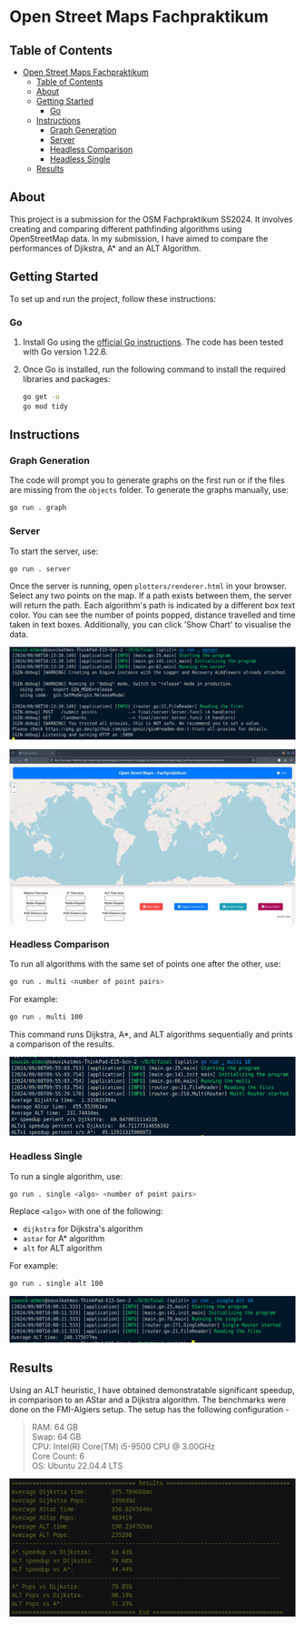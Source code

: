 # Open Street Maps Fachpraktikum

## Table of Contents

- [Open Street Maps Fachpraktikum](#open-street-maps-fachpraktikum)
  - [Table of Contents](#table-of-contents)
  - [About](#about)
  - [Getting Started](#getting-started)
    - [Go](#go)
  - [Instructions](#instructions)
    - [Graph Generation](#graph-generation)
    - [Server](#server)
    - [Headless Comparison](#headless-comparison)
    - [Headless Single](#headless-single)
  - [Results](#results)

## About

This project is a submission for the OSM Fachpraktikum SS2024. It involves creating and comparing different pathfinding algorithms using OpenStreetMap data.
In my submission, I have aimed to compare the performances of Djikstra, A* and an ALT Algorithm.

## Getting Started

To set up and run the project, follow these instructions:

### Go

1. Install Go using the [official Go instructions](https://go.dev/doc/install). The code has been tested with Go version 1.22.6.

2. Once Go is installed, run the following command to install the required libraries and packages:

   ```bash
   go get -u
   go mod tidy
   ```

## Instructions

### Graph Generation

The code will prompt you to generate graphs on the first run or if the files are missing from the `objects` folder. To generate the graphs manually, use:

```bash
go run . graph
```

### Server

To start the server, use:

```bash
go run . server
```

Once the server is running, open `plotters/renderer.html` in your browser. Select any two points on the map. If a path exists between them, the server will return the path. Each algorithm's path is indicated by a different box text color. You can see the number of points popped, distance travelled and time taken in text boxes. Additionally, you can click 'Show Chart' to visualise the data.

![Server](final/docs/pic3.png)
<p align="center">
  <img src="final/docs/mov1.gif" />
</p>


### Headless Comparison

To run all algorithms with the same set of points one after the other, use:

```bash
go run . multi <number of point pairs>
```

For example:

```bash
go run . multi 100
```

This command runs Dijkstra, A*, and ALT algorithms sequentially and prints a comparison of the results.

![Comparative result](final/docs/pic1.png)

### Headless Single

To run a single algorithm, use:

```bash
go run . single <algo> <number of point pairs>
```

Replace `<algo>` with one of the following:
- `dijkstra` for Dijkstra's algorithm
- `astar` for A* algorithm
- `alt` for ALT algorithm

For example:

```bash
go run . single alt 100
```

![Single run](final/docs/pic2.png)

## Results
Using an ALT heuristic, I have obtained demonstratable significant speedup, in comparison to an AStar and a Dijkstra algorithm.
The benchmarks were done on the FMI-Algiers setup. The setup has the following configuration - 

> RAM:  64 GB  
> Swap: 64 GB  
> CPU:  Intel(R) Core(TM) i5-9500 CPU @ 3.00GHz  
>       Core Count: 6  
> OS:   Ubuntu 22.04.4 LTS  

![Results](final/docs/pic5.png)